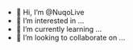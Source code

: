- 👋 Hi, I’m @NuqoLive
- 👀 I’m interested in ...
- 🌱 I’m currently learning ...
- 💞️ I’m looking to collaborate on ...
